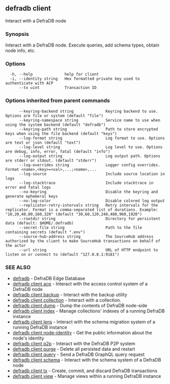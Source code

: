 ## defradb client

Interact with a DefraDB node

### Synopsis

Interact with a DefraDB node.
Execute queries, add schema types, obtain node info, etc.

### Options

```
  -h, --help              help for client
  -i, --identity string   Hex formatted private key used to authenticate with ACP
      --tx uint           Transaction ID
```

### Options inherited from parent commands

```
      --keyring-backend string              Keyring backend to use. Options are file or system (default "file")
      --keyring-namespace string            Service name to use when using the system backend (default "defradb")
      --keyring-path string                 Path to store encrypted keys when using the file backend (default "keys")
      --log-format string                   Log format to use. Options are text or json (default "text")
      --log-level string                    Log level to use. Options are debug, info, error, fatal (default "info")
      --log-output string                   Log output path. Options are stderr or stdout. (default "stderr")
      --log-overrides string                Logger config overrides. Format <name>,<key>=<val>,...;<name>,...
      --log-source                          Include source location in logs
      --log-stacktrace                      Include stacktrace in error and fatal logs
      --no-keyring                          Disable the keyring and generate ephemeral keys
      --no-log-color                        Disable colored log output
      --replicator-retry-intervals string   Retry intervals for the replicator. Format is a comma-separated list of durations. Example: "10,20,40,80,160,320" (default "30,60,120,240,480,960,1920")
      --rootdir string                      Directory for persistent data (default: $HOME/.defradb)
      --secret-file string                  Path to the file containing secrets (default ".env")
      --source-hub-address string           The SourceHub address authorized by the client to make SourceHub transactions on behalf of the actor
      --url string                          URL of HTTP endpoint to listen on or connect to (default "127.0.0.1:9181")
```

### SEE ALSO

* [defradb](defradb.md)	 - DefraDB Edge Database
* [defradb client acp](defradb_client_acp.md)	 - Interact with the access control system of a DefraDB node
* [defradb client backup](defradb_client_backup.md)	 - Interact with the backup utility
* [defradb client collection](defradb_client_collection.md)	 - Interact with a collection.
* [defradb client dump](defradb_client_dump.md)	 - Dump the contents of DefraDB node-side
* [defradb client index](defradb_client_index.md)	 - Manage collections' indexes of a running DefraDB instance
* [defradb client lens](defradb_client_lens.md)	 - Interact with the schema migration system of a running DefraDB instance
* [defradb client node-identity](defradb_client_node-identity.md)	 - Get the public information about the node's identity
* [defradb client p2p](defradb_client_p2p.md)	 - Interact with the DefraDB P2P system
* [defradb client purge](defradb_client_purge.md)	 - Delete all persisted data and restart
* [defradb client query](defradb_client_query.md)	 - Send a DefraDB GraphQL query request
* [defradb client schema](defradb_client_schema.md)	 - Interact with the schema system of a DefraDB node
* [defradb client tx](defradb_client_tx.md)	 - Create, commit, and discard DefraDB transactions
* [defradb client view](defradb_client_view.md)	 - Manage views within a running DefraDB instance

